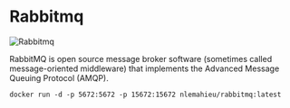 Rabbitmq
==
![Rabbitmq](https://upload.wikimedia.org/wikipedia/en/thumb/9/99/RabbitMQLogo.png/220px-RabbitMQLogo.png) 


RabbitMQ is open source message broker software (sometimes called message-oriented middleware) that implements the Advanced Message Queuing Protocol (AMQP).

```
docker run -d -p 5672:5672 -p 15672:15672 nlemahieu/rabbitmq:latest
```
